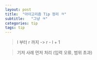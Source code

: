 ```yaml
---
layout: post
title:  "아이고리즘 Tip 정리 ㅋ"
subtitle:   "그냥 ㅋ"
categories: tip
tags: tip
---
```


> l 부터 r 까지 -> r - l + 1

> 기저 사례 먼저 처리 (입력 오류, 범위 초과)